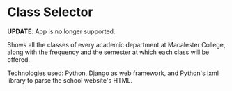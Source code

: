 Class Selector
==============

**UPDATE**: App is no longer supported.

Shows all the classes of every academic department at Macalester College, along with the frequency and the semester at which each class will be offered.

Technologies used: Python, Django as web framework, and Python's lxml library to parse the school website's HTML.


